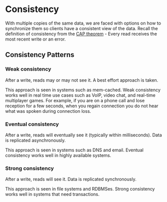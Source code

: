 # Consistency

With multiple copies of the same data, we are faced with options on how to synchronize them so clients have a consistent view of the data. Recall the definition of consistency from the [CAP theorem](https://app.gitbook.com/s/-MiN5WEILfEyFwyPsayW/\~/changes/F8xkSimMmZoTZmlAtD2Q/theory/cap-theorem) - Every read receives the most recent write or an error.

## Consistency Patterns

### Weak consistency

After a write, reads may or may not see it. A best effort approach is taken.

This approach is seen in systems such as mem-cached. Weak consistency works well in real time use cases such as VoIP, video chat, and real-time multiplayer games. For example, if you are on a phone call and lose reception for a few seconds, when you regain connection you do not hear what was spoken during connection loss.

### Eventual consistency

After a write, reads will eventually see it (typically within milliseconds). Data is replicated asynchronously.

This approach is seen in systems such as DNS and email. Eventual consistency works well in highly available systems.

### Strong consistency

After a write, reads will see it. Data is replicated synchronously.

This approach is seen in file systems and RDBMSes. Strong consistency works well in systems that need transactions.
